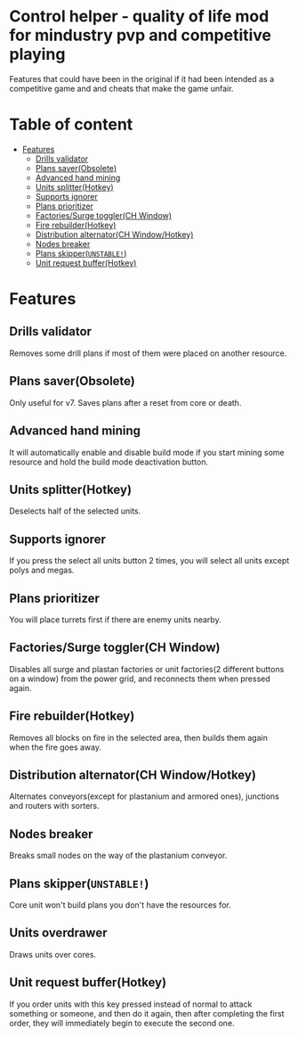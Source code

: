 # Control helper - quality of life mod for mindustry pvp and competitive playing
Features that could have been in the original if it had been intended as a competitive game and and cheats that make the game unfair.

# Table of content
* [Features](#features)
  * [Drills validator](#drills-validator)
  * [Plans saver(Obsolete)](#plans-saverobsolete)
  * [Advanced hand mining](#advanced-hand-mining)
  * [Units splitter(Hotkey)](#units-splitterhotkey)
  * [Supports ignorer](#supports-ignorer)
  * [Plans prioritizer](#plans-prioritizer)
  * [Factories/Surge toggler(CH Window)](#factoriessurge-togglerch-window)
  * [Fire rebuilder(Hotkey)](#fire-rebuilderhotkey)
  * [Distribution alternator(CH Window/Hotkey)](#distribution-alternatorch-windowhotkey)
  * [Nodes breaker](#nodes-breaker)
  * [Plans skipper(`UNSTABLE!`)](#plans-skipperunstable)
  * [Unit request buffer(Hotkey)](#unit-request-bufferhotkey)

# Features

## Drills validator
Removes some drill plans if most of them were placed on another resource.

## Plans saver(Obsolete)
Only useful for v7. Saves plans after a reset from core or death.

## Advanced hand mining
It will automatically enable and disable build mode if you start mining some resource and hold the build mode deactivation button.

## Units splitter(Hotkey)
Deselects half of the selected units.

## Supports ignorer
If you press the select all units button 2 times, you will select all units except polys and megas.

## Plans prioritizer
You will place turrets first if there are enemy units nearby.

## Factories/Surge toggler(CH Window)
Disables all surge and plastan factories or unit factories(2 different buttons on a window) from the power grid, and reconnects them when pressed again.

## Fire rebuilder(Hotkey)
Removes all blocks on fire in the selected area, then builds them again when the fire goes away.

## Distribution alternator(CH Window/Hotkey)
Alternates conveyors(except for plastanium and armored ones), junctions and routers with sorters.

## Nodes breaker
Breaks small nodes on the way of the plastanium conveyor.

## Plans skipper(`UNSTABLE!`)
Core unit won't build plans you don't have the resources for.

## Units overdrawer
Draws units over cores.

## Unit request buffer(Hotkey)
If you order units with this key pressed instead of normal to attack something or someone, and then do it again, then after completing the first order, they will immediately begin to execute the second one.

